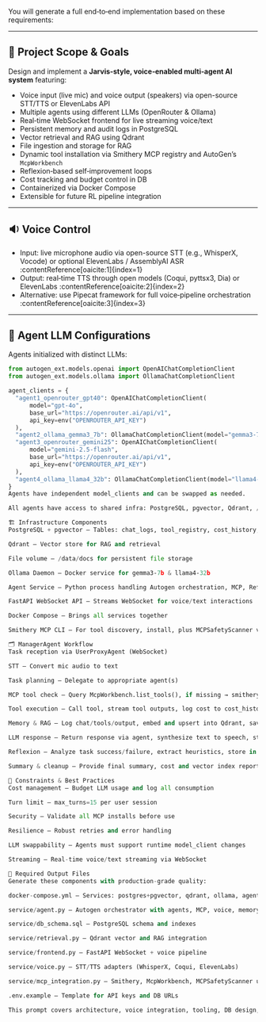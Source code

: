  You will generate a full end‑to‑end implementation based on these requirements:

---

## 🧠 Project Scope & Goals

Design and implement a **Jarvis‑style, voice‑enabled multi‑agent AI system** featuring:
- Voice input (live mic) and voice output (speakers) via open-source STT/TTS or ElevenLabs API
- Multiple agents using different LLMs (OpenRouter & Ollama)
- Real‑time WebSocket frontend for live streaming voice/text
- Persistent memory and audit logs in PostgreSQL
- Vector retrieval and RAG using Qdrant
- File ingestion and storage for RAG
- Dynamic tool installation via Smithery MCP registry and AutoGen’s `McpWorkbench`
- Reflexion‑based self‑improvement loops
- Cost tracking and budget control in DB
- Containerized via Docker Compose
- Extensible for future RL pipeline integration

---

## 🔉 Voice Control

- Input: live microphone audio via open-source STT (e.g., WhisperX, Vocode) or optional ElevenLabs / AssemblyAI ASR :contentReference[oaicite:1]{index=1}  
- Output: real‑time TTS through open models (Coqui, pyttsx3, Dia) or ElevenLabs :contentReference[oaicite:2]{index=2}  
- Alternative: use Pipecat framework for full voice‑pipeline orchestration :contentReference[oaicite:3]{index=3}

---

## 👥 Agent LLM Configurations

Agents initialized with distinct LLMs:

```python
from autogen_ext.models.openai import OpenAIChatCompletionClient
from autogen_ext.models.ollama import OllamaChatCompletionClient

agent_clients = {
  "agent1_openrouter_gpt40": OpenAIChatCompletionClient(
      model="gpt-4o",
      base_url="https://openrouter.ai/api/v1",
      api_key=env("OPENROUTER_API_KEY")
  ),
  "agent2_ollama_gemma3_7b": OllamaChatCompletionClient(model="gemma3-7b"),
  "agent3_openrouter_gemini25": OpenAIChatCompletionClient(
      model="gemini-2.5-flash",
      base_url="https://openrouter.ai/api/v1",
      api_key=env("OPENROUTER_API_KEY")
  ),
  "agent4_ollama_llama4_32b": OllamaChatCompletionClient(model="llama4-32b")
}
Agents have independent model_clients and can be swapped as needed.

All agents have access to shared infra: PostgreSQL, pgvector, Qdrant, /data/docs, MCP tools via Smithery and McpWorkbench.

🏗️ Infrastructure Components
PostgreSQL + pgvector – Tables: chat_logs, tool_registry, cost_history, file_index, reflexion_log

Qdrant – Vector store for RAG and retrieval

File volume – /data/docs for persistent file storage

Ollama Daemon – Docker service for gemma3‑7b & llama4‑32b

Agent Service – Python process handling Autogen orchestration, MCP, Reflexion, voice

FastAPI WebSocket API – Streams WebSocket for voice/text interactions

Docker Compose – Brings all services together

Smithery MCP CLI – For tool discovery, install, plus MCPSafetyScanner validation

🗂️ ManagerAgent Workflow
Task reception via UserProxyAgent (WebSocket)

STT – Convert mic audio to text

Task planning – Delegate to appropriate agent(s)

MCP tool check – Query McpWorkbench.list_tools(), if missing → smithery install, validate via MCPSafetyScanner, reload, log in DB

Tool execution – Call tool, stream tool outputs, log cost to cost_history

Memory & RAG – Log chat/tools/output, embed and upsert into Qdrant, save files to /data/docs

LLM response – Return response via agent, synthesize text to speech, stream back over WebSocket

Reflexion – Analyze task success/failure, extract heuristics, store in reflexion_log

Summary & cleanup – Provide final summary, cost and vector index report

🧩 Constraints & Best Practices
Cost management – Budget LLM usage and log all consumption

Turn limit – max_turns=15 per user session

Security – Validate all MCP installs before use

Resilience – Robust retries and error handling

LLM swappability – Agents must support runtime model_client changes

Streaming – Real-time voice/text streaming via WebSocket

📁 Required Output Files
Generate these components with production-grade quality:

docker-compose.yml – Services: postgres+pgvector, qdrant, ollama, agent_service, fastapi_ws, voice_adapter

service/agent.py – Autogen orchestrator with agents, MCP, voice, memory, reflexion

service/db_schema.sql – PostgreSQL schema and indexes

service/retrieval.py – Qdrant vector and RAG integration

service/frontend.py – FastAPI WebSocket + voice pipeline

service/voice.py – STT/TTS adapters (WhisperX, Coqui, ElevenLabs)

service/mcp_integration.py – Smithery, McpWorkbench, MCPSafetyScanner utility

.env.example – Template for API keys and DB URLs

This prompt covers architecture, voice integration, tooling, DB design, and agents. Generate each file as clean, cohesive code following these instructions.
